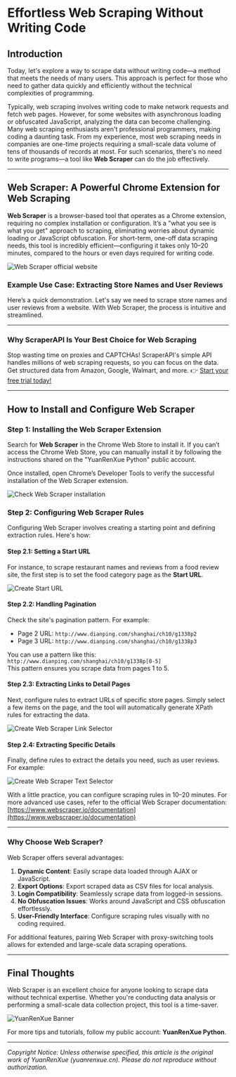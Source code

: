 # Effortless Web Scraping Without Writing Code

## Introduction

Today, let's explore a way to scrape data without writing code—a method that meets the needs of many users. This approach is perfect for those who need to gather data quickly and efficiently without the technical complexities of programming.

Typically, web scraping involves writing code to make network requests and fetch web pages. However, for some websites with asynchronous loading or obfuscated JavaScript, analyzing the data can become challenging. Many web scraping enthusiasts aren't professional programmers, making coding a daunting task. From my experience, most web scraping needs in companies are one-time projects requiring a small-scale data volume of tens of thousands of records at most. For such scenarios, there's no need to write programs—a tool like **Web Scraper** can do the job effectively.

---

## Web Scraper: A Powerful Chrome Extension for Web Scraping

**Web Scraper** is a browser-based tool that operates as a Chrome extension, requiring no complex installation or configuration. It’s a "what you see is what you get" approach to scraping, eliminating worries about dynamic loading or JavaScript obfuscation. For short-term, one-off data scraping needs, this tool is incredibly efficient—configuring it takes only 10–20 minutes, compared to the hours or even days required for writing code.

![Web Scraper official website](https://www.yuanrenxue.cn/wp-content/uploads/2019/06/web-scraper-io.jpg)

### Example Use Case: Extracting Store Names and User Reviews

Here’s a quick demonstration. Let's say we need to scrape store names and user reviews from a website. With Web Scraper, the process is intuitive and streamlined.

---

### Why ScraperAPI Is Your Best Choice for Web Scraping

Stop wasting time on proxies and CAPTCHAs! ScraperAPI's simple API handles millions of web scraping requests, so you can focus on the data. Get structured data from Amazon, Google, Walmart, and more. 👉 [Start your free trial today!](https://bit.ly/Scraperapi)

---

## How to Install and Configure Web Scraper

### Step 1: Installing the Web Scraper Extension

Search for **Web Scraper** in the Chrome Web Store to install it. If you can’t access the Chrome Web Store, you can manually install it by following the instructions shared on the "YuanRenXue Python" public account.

Once installed, open Chrome’s Developer Tools to verify the successful installation of the Web Scraper extension.

![Check Web Scraper installation](https://www.yuanrenxue.cn/wp-content/uploads/2019/06/check-web-scraper-install.png)

### Step 2: Configuring Web Scraper Rules

Configuring Web Scraper involves creating a starting point and defining extraction rules. Here's how:

#### Step 2.1: Setting a Start URL
For instance, to scrape restaurant names and reviews from a food review site, the first step is to set the food category page as the **Start URL**.

![Create Start URL](https://www.yuanrenxue.cn/wp-content/uploads/2019/06/start-url.png)

#### Step 2.2: Handling Pagination
Check the site's pagination pattern. For example:

- Page 2 URL: `http://www.dianping.com/shanghai/ch10/g1338p2`
- Page 3 URL: `http://www.dianping.com/shanghai/ch10/g1338p3`

You can use a pattern like this:  
`http://www.dianping.com/shanghai/ch10/g1338p[0-5]`  
This pattern ensures you scrape data from pages 1 to 5.

#### Step 2.3: Extracting Links to Detail Pages
Next, configure rules to extract URLs of specific store pages. Simply select a few items on the page, and the tool will automatically generate XPath rules for extracting the data.

![Create Web Scraper Link Selector](https://www.yuanrenxue.cn/wp-content/uploads/2019/06/web-scraper-selector-link.gif)

#### Step 2.4: Extracting Specific Details
Finally, define rules to extract the details you need, such as user reviews. For example:

![Create Web Scraper Text Selector](https://www.yuanrenxue.cn/wp-content/uploads/2019/06/web-scraper-selector-text.gif)

With a little practice, you can configure scraping rules in 10–20 minutes. For more advanced use cases, refer to the official Web Scraper documentation:  
[https://www.webscraper.io/documentation](https://www.webscraper.io/documentation)

---

### Why Choose Web Scraper?

Web Scraper offers several advantages:

1. **Dynamic Content**: Easily scrape data loaded through AJAX or JavaScript.
2. **Export Options**: Export scraped data as CSV files for local analysis.
3. **Login Compatibility**: Seamlessly scrape data from logged-in sessions.
4. **No Obfuscation Issues**: Works around JavaScript and CSS obfuscation effortlessly.
5. **User-Friendly Interface**: Configure scraping rules visually with no coding required.

For additional features, pairing Web Scraper with proxy-switching tools allows for extended and large-scale data scraping operations.

---

## Final Thoughts

Web Scraper is an excellent choice for anyone looking to scrape data without technical expertise. Whether you're conducting data analysis or performing a small-scale data collection project, this tool is a time-saver.

![YuanRenXue Banner](https://www.yuanrenxue.cn/wp-content/uploads/2022/08/blog-me.jpg)

For more tips and tutorials, follow my public account: **YuanRenXue Python**.

---

*Copyright Notice: Unless otherwise specified, this article is the original work of YuanRenXue (yuanrenxue.cn). Please do not reproduce without authorization.*
